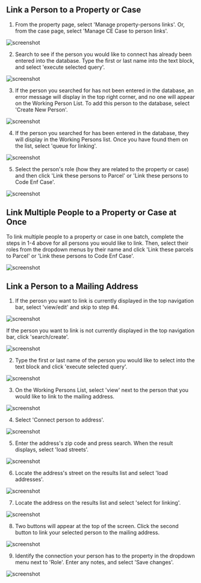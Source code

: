 ## Link a Person to a Property or Case

1. From the property page, select 'Manage property-persons links'. Or, from the case page, select 'Manage CE Case to person links'.

![screenshot](img/manageproppers.png)

2. Search to see if the person you would like to connect has already been entered into the database. Type the first or last name into the text block, and select 'execute selected query'.

![screenshot](img/search.png)

3. If the person you searched for has not been entered in the database, an error message will display in the top right corner, and no one will appear on the Working Person List. To add this person to the database, select 'Create New Person'.

![screenshot](img/searchresults.png)

4. If the person you searched for has been entered in the database, they will display in the Working Persons list. Once you have found them on the list, select 'queue for linking'.

![screenshot](img/workingpers2.png)

5. Select the person's role (how they are related to the property or case) and then click 'Link these persons to Parcel' or 'Link these persons to Code Enf Case'.

![screenshot](img/selectedpers2.png)


## Link Multiple People to a Property or Case at Once

To link multiple people to a property or case in one batch, complete the steps in 1-4 above for all persons you would like to link. Then, select their roles from the dropdown menus by their name and click 'Link these parcels to Parcel' or 'Link these persons to Code Enf Case'.

![screenshot](img/batch.png)


## Link a Person to a Mailing Address

1. If the perosn you want to link is currently displayed in the top navigation bar, select 'view/edit' and skip to step #4. 

![screenshot](img/viewedit.png)

If the person you want to link is not currently displayed in the top navigation bar, click 'search/create'. 

![screenshot](img/searchcreate.png)

2. Type the first or last name of the person you would like to select into the text block and click 'execute selected query'.

![screenshot](img/search.png)

3. On the Working Persons List, select 'view' next to the person that you would like to link to the mailing address.

![screenshot](img/searchview.png)

4. Select 'Connect person to address'.

![screenshot](img/connaddress.png)

5. Enter the address's zip code and press search. When the result displays, select 'load streets'.

![screenshot](img/citystatezip.png)

6. Locate the address's street on the results list and select 'load addresses'.

![screenshot](img/loadadd.png)

7. Locate the address on the results list and select 'select for linking'.

![screenshot](img/selectforlinking.png)

8. Two buttons will appear at the top of the screen. Click the second button to link your selected person to the mailing address.

![screenshot](img/linkbugs.png)

9. Identify the connection your person has to the property in the dropdown menu next to 'Role'. Enter any notes, and select 'Save changes'.

![screenshot](img/addresslink.png)
